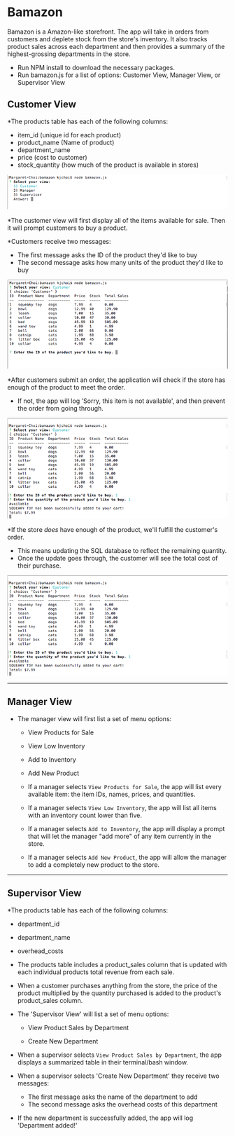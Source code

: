 # Bamazon

Bamazon is a Amazon-like storefront. The app will take in orders from customers and deplete stock from the store's inventory. It also tracks product sales across each department and then provides a summary of the highest-grossing departments in the store.

* Run NPM install to download the necessary packages.
* Run bamazon.js for a list of options: Customer View, Manager View, or Supervisor View


## Customer View 

*The products table has each of the following columns:

   * item_id (unique id for each product)
   * product_name (Name of product)
   * department_name
   * price (cost to customer)
   * stock_quantity (how much of the product is available in stores)

![Products table](/images/cust_1.png)

*The customer view will first display all of the items available for sale. Then it will prompt customers to buy a product. 

*Customers receive two messages:

   * The first message asks the ID of the product they'd like to buy
   * The second message asks how many units of the product they'd like to buy

![Customer prompts](/images/cust_2.png)

*After customers submit an order, the application will check if the store has enough of the product to meet the order. 

   * If not, the app will log 'Sorry, this item is not available', and then prevent the order from going through.

![Customer stock](/images/cust_3.png)

*If the store _does_ have enough of the product, we'll fulfill the customer's order.
   * This means updating the SQL database to reflect the remaining quantity.
   * Once the update goes through, the customer will see the total cost of their purchase. 

![Customer cost](/images/cust_3.png)


- - -

## Manager View

* The manager view will first list a set of menu options:

    * View Products for Sale
    * View Low Inventory   
    * Add to Inventory
    * Add New Product

  * If a manager selects `View Products for Sale`, the app will list every available item: the item IDs, names, prices, and quantities.

  * If a manager selects `View Low Inventory`, the app will list all items with an inventory count lower than five.

  * If a manager selects `Add to Inventory`, the app will display a prompt that will let the manager "add more" of any item currently in the store.

  * If a manager selects `Add New Product`, the app will allow the manager to add a completely new product to the store.

- - -


## Supervisor View

*The products table has each of the following columns:

   * department_id
   * department_name
   * overhead_costs 

* The products table includes a product_sales column that is updated with each individual products total revenue from each sale.

* When a customer purchases anything from the store, the price of the product multiplied by the quantity purchased is added to the product's product_sales column.

* The 'Supervisor View' will list a set of menu options:

   * View Product Sales by Department
   
   * Create New Department

* When a supervisor selects `View Product Sales by Department`, the app displays a summarized table in their terminal/bash window.

* When a supervisor selects 'Create New Department' they receive two messages:

   * The first message asks the name of the department to add
   * The second message asks the overhead costs of this department

* If the new department is successfully added, the app will log 'Department added!'
